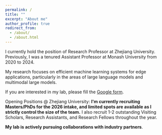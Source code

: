 ```yaml
---
permalink: /
title: ""
excerpt: "About me"
author_profile: true
redirect_from: 
  - /about/
  - /about.html
---
```


I currently hold the position of Research Professor at Zhejiang University. Previously, I was a tenured Assistant Professor at Monash University from 2020 to 2024. 

My research focuses on efficient machine learning systems for edge applications, particularly in the areas of large language models and multimodal large models.

If you are interested in my lab, please fill the [Google form](https://forms.gle/UoR8B19y2NsjtGRJ6). 

Opening Positions @ Zhejiang University: **I'm currently recruiting Masters/PhDs for the 2026 intake, and limited spots are available as I strictly control the size of the team.** I also recruit 1-2 outstanding Visiting Scholars, Research Assistants, and Research Fellows throughout the year. 

**My lab is actively pursuing collaborations with industry partners**.
